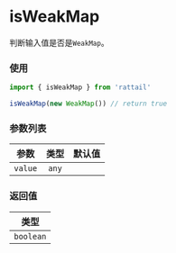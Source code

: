 # isWeakMap

判断输入值是否是`WeakMap`。

### 使用

```ts
import { isWeakMap } from 'rattail'

isWeakMap(new WeakMap()) // return true
```

### 参数列表

| 参数    | 类型  | 默认值 |
| ------- | :---: | -----: |
| `value` | `any` |        |

### 返回值

|   类型    |
| :-------: |
| `boolean` |
